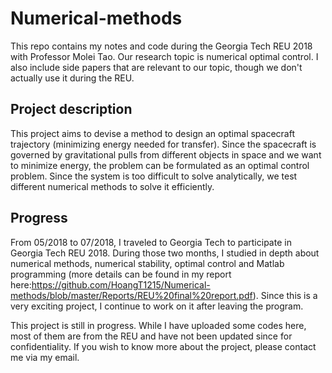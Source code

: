 # Numerical-methods
This repo contains my notes and code during the Georgia Tech REU 2018 with Professor Molei Tao. Our research topic is numerical optimal control. I also include side papers that are relevant to our topic, though we don't actually use it during the REU.

## Project description
This project aims to devise a method to design an optimal spacecraft trajectory (minimizing energy needed for transfer). Since the spacecraft is governed by gravitational pulls from different objects in space and we want to minimize energy, the problem can be formulated as an optimal control problem. Since the system is too difficult to solve analytically, we test different numerical methods to solve it efficiently.

## Progress
From 05/2018 to 07/2018, I traveled to Georgia Tech to participate in Georgia Tech REU 2018. During those two months, I studied in depth about numerical methods, numerical stability, optimal control and Matlab programming (more details can be found in my report here:https://github.com/HoangT1215/Numerical-methods/blob/master/Reports/REU%20final%20report.pdf). Since this is a very exciting project, I continue to work on it after leaving the program.

This project is still in progress. While I have uploaded some codes here, most of them are from the REU and have not been updated since for confidentiality. If you wish to know more about the project, please contact me via my email.
